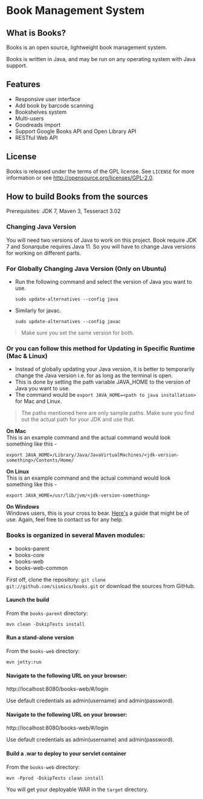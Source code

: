 Book Management System
=========================


What is Books?
---------------

Books is an open source, lightweight book management system.

Books is written in Java, and may be run on any operating system with Java support.

Features
--------

- Responsive user interface
- Add book by barcode scanning
- Bookshelves system
- Multi-users
- Goodreads import
- Support Google Books API and Open Library API
- RESTful Web API

License
-------

Books is released under the terms of the GPL license. See `LICENSE` for more
information or see <http://opensource.org/licenses/GPL-2.0>.

How to build Books from the sources
-----------------------------------

Prerequisites: JDK 7, Maven 3, Tesseract 3.02

### Changing Java Version <br>
You will need two versions of Java to work on this project. Book require JDK 7 and Sonarqube requires Java 11. So you will have to change Java versions for working on different parts.

### For Globally Changing Java Version (Only on Ubuntu) 
* Run the following command and select the version of Java you want to use.
  ```
  sudo update-alternatives --config java
  ```
* Similarly for javac.
  ```
  sudo update-alternatives --config javac
  ```
> Make sure you set the same version for both.  

### Or you can follow this method for Updating in Specific Runtime  (Mac & Linux)
* Instead of globally updating your Java version, it is better to temporarily change the Java version i.e. for as long as the terminal is open.
* This is done by setting the path variable JAVA_HOME to the version of Java you want to use.
* The command would be ```export JAVA_HOME=<path to java installation>``` for Mac and Linux.

> The paths mentioned here are only sample paths. Make sure you find out the actual path for your JDK and use that.


**On Mac**  
This is an example command and the actual command would look something like this - 
```
export JAVA_HOME=/Library/Java/JavaVirtualMachines/<jdk-version-something>/Contents/Home/
```

**On Linux**  
This is an example command and the actual command would look something like this -
```
export JAVA_HOME=/usr/lib/jvm/<jdk-version-something>
```


**On Windows**  
Windows users, this is your cross to bear. [Here's](https://confluence.atlassian.com/doc/setting-the-java_home-variable-in-windows-8895.html) a guide that might be of use. Again, feel free to contact us for any help.  
 

### Books is organized in several Maven modules: ###

  - books-parent
  - books-core
  - books-web
  - books-web-common

First off, clone the repository: `git clone git://github.com/sismics/books.git`
or download the sources from GitHub.

#### Launch the build

From the `books-parent` directory:

    mvn clean -DskipTests install

#### Run a stand-alone version

From the `books-web` directory:

    mvn jetty:run
  
#### Navigate to the following URL on your browser:

  http://localhost:8080/books-web/#/login

Use default credentials as admin(username) and admin(password).

#### Navigate to the following URL on your browser:

  http://localhost:8080/books-web/#/login

Use default credentials as admin(username) and admin(password).
    
#### Build a .war to deploy to your servlet container

From the `books-web` directory:

    mvn -Pprod -DskipTests clean install

You will get your deployable WAR in the `target` directory.
